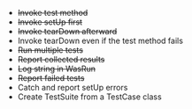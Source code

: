 - ~~Invoke test method~~
- ~~Invoke setUp first~~
- ~~Invoke tearDown afterward~~
- Invoke tearDown even if the test method fails
- ~~Run multiple tests~~
- ~~Report collected results~~
- ~~Log string in WasRun~~
- ~~Report failed tests~~
- Catch and report setUp errors
- Create TestSuite from a TestCase class
